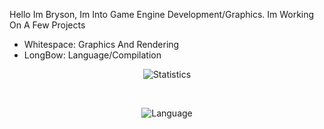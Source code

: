  
Hello Im Bryson, Im Into Game Engine Development/Graphics.
Im Working On A Few Projects
 - Whitespace: Graphics And Rendering
 - LongBow: Language/Compilation



<div align="center">

![Statistics](https://github-readme-stats.vercel.app/api?username=Bryson-C&show_icons=true&theme=radical)

<br>

![Language](https://github-readme-stats.vercel.app/api/top-langs/?username=Bryson-C&show_icons=true&theme=radical)

 </div>



<!---
- 👋 Hi, I’m @Bryson-C
- 👀 I’m interested in ...
- 🌱 I’m currently learning ...
- 💞️ I’m looking to collaborate on ...
- 📫 How to reach me ...

Bryson-C/Bryson-C is a ✨ special ✨ repository because its `README.md` (this file) appears on your GitHub profile.
You can click the Preview link to take a look at your changes.
--->
